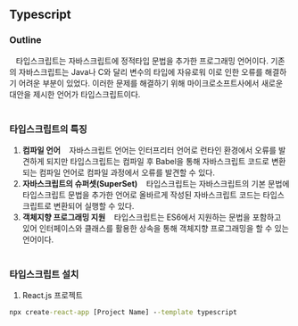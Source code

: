 ## **Typescript**

### **Outline**

&nbsp;&nbsp;
타입스크립트는 자바스크립트에 정적타입 문법을 추가한 프로그래밍 언어이다. 기존의 자바스크립트는 Java나 C와 달리 변수의 타입에 자유로워 이로 인한 오류를 해결하기 어려운 부분이 있었다. 이러한 문제를 해결하기 위해 마이크로소프트사에서 새로운 대안을 제시한 언어가 타입스크립트이다.
<br><br>

### **타입스크립트의 특징**

1. **컴파일 언어**
   &nbsp;&nbsp;
   자바스크립트 언어는 인터프리터 언어로 런타인 환경에서 오류를 발견하게 되지만 타입스크립트는 컴파일 후 Babel을 통해 자바스크립트 코드로 변환되는 컴파일 언어로 컴파일 과정에서 오류를 발견할 수 있다.
2. **자바스크립트의 슈퍼셋(SuperSet)**
   &nbsp;&nbsp;
   타입스크립트는 자바스크립트의 기본 문법에 타입스크립트 문법을 추가한 언어로 올바르게 작성된 자바스크립트 코드는 타입스크립트로 변환되어 실행할 수 있다.
3. **객체지향 프로그래밍 지원**
   &nbsp;&nbsp;
   타입스크립트는 ES6에서 지원하는 문법을 포함하고 있어 인터페이스와 클래스를 활용한 상속을 통해 객체지향 프로그래밍을 할 수 있는 언어이다.
   <br><br>

### **타입스크립트 설치**

1. React.js 프로젝트

```cmd
npx create-react-app [Project Name] --template typescript
```

<br>
